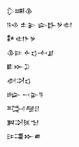 <div class='block'>
<div class='line'>𒁷𒌁𒆠</div>
<div class='line'>𒀀𒈾 𒉺𒉌 𒇽𒃲𒃻𒊕</div>
<div class='line'>𒀯𒊕𒈨𒃻</div>
<div class='line'>𒆠𒄿 𒅆𒌓𒋾𒋗</div>
<div class='line'>𒀾𒁍𒊒</div>
<div class='line'>𒀠𒋫𒌓</div>
<div class='line'>𒈗 𒁁𒉌𒀀</div>
<div class='line'>𒅋𒆷𒆪</div>
<div class='line'>𒀉𒋫𒍮𒈠</div>
<div class='line'>𒄿𒃮𒁍𒌑</div>
</div>